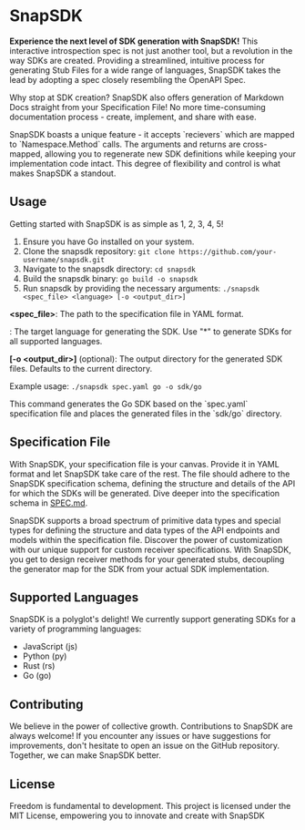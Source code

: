 # SnapSDK

**Experience the next level of SDK generation with SnapSDK!** This interactive introspection spec is not just another tool, but a revolution in the way SDKs are created. Providing a streamlined, intuitive process for generating Stub Files for a wide range of languages, SnapSDK takes the lead by adopting a spec closely resembling the OpenAPI Spec.

Why stop at SDK creation? SnapSDK also offers generation of Markdown Docs straight from your Specification File! No more time-consuming documentation process - create, implement, and share with ease.

SnapSDK boasts a unique feature - it accepts \`recievers\` which are mapped to \`Namespace.Method\` calls. The arguments and returns are cross-mapped, allowing you to regenerate new SDK definitions while keeping your implementation code intact. This degree of flexibility and control is what makes SnapSDK a standout.

## Usage

Getting started with SnapSDK is as simple as 1, 2, 3, 4, 5!

1.  Ensure you have Go installed on your system.
2.  Clone the snapsdk repository: `git clone https://github.com/your-username/snapsdk.git`
3.  Navigate to the snapsdk directory: `cd snapsdk`
4.  Build the snapsdk binary: `go build -o snapsdk`
5.  Run snapsdk by providing the necessary arguments: `./snapsdk <spec_file> <language> [-o <output_dir>]`

**<spec_file>**: The path to the specification file in YAML format.

**<language>**: The target language for generating the SDK. Use "\*" to generate SDKs for all supported languages.

**\[-o <output_dir>\]** (optional): The output directory for the generated SDK files. Defaults to the current directory.

Example usage: `./snapsdk spec.yaml go -o sdk/go`

This command generates the Go SDK based on the \`spec.yaml\` specification file and places the generated files in the \`sdk/go\` directory.

## Specification File

With SnapSDK, your specification file is your canvas. Provide it in YAML format and let SnapSDK take care of the rest. The file should adhere to the SnapSDK specification schema, defining the structure and details of the API for which the SDKs will be generated. Dive deeper into the specification schema in [SPEC.md](SPEC.md).

SnapSDK supports a broad spectrum of primitive data types and special types for defining the structure and data types of the API endpoints and models within the specification file. Discover the power of customization with our unique support for custom receiver specifications. With SnapSDK, you get to design receiver methods for your generated stubs, decoupling the generator map for the SDK from your actual SDK implementation.

## Supported Languages

SnapSDK is a polyglot's delight! We currently support generating SDKs for a variety of programming languages:

- JavaScript (js)
- Python (py)
- Rust (rs)
- Go (go)

## Contributing

We believe in the power of collective growth. Contributions to SnapSDK are always welcome! If you encounter any issues or have suggestions for improvements, don't hesitate to open an issue on the GitHub repository. Together, we can make SnapSDK better.

## License

Freedom is fundamental to development. This project is licensed under the MIT License, empowering you to innovate and create with SnapSDK
